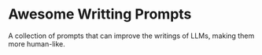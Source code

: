 # Awesome Writting Prompts

A collection of prompts that can improve the writings of LLMs, making them more human-like.

